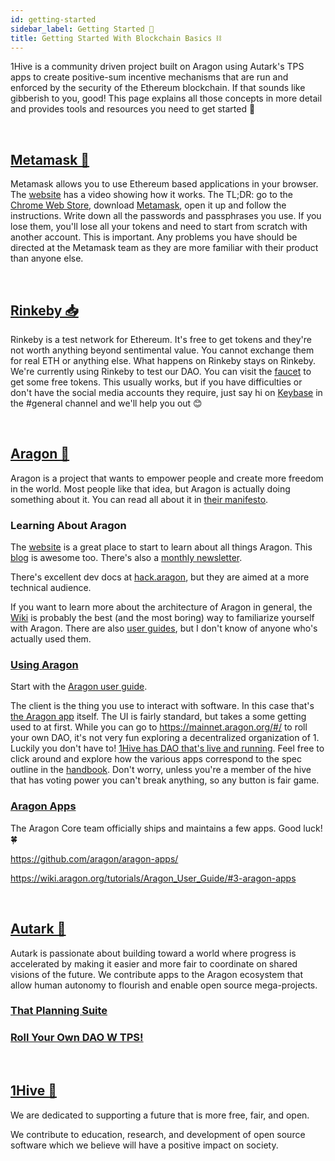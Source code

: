 ```yaml
---
id: getting-started 
sidebar_label: Getting Started 🏁
title: Getting Started With Blockchain Basics ⛓️
---
```


1Hive is a community driven project built on Aragon using Autark's TPS apps to create positive-sum incentive mechanisms that are run and enforced by the security of the Ethereum blockchain. If that sounds like gibberish to you, good! This page explains all those concepts in more detail and provides tools and resources you need to get started 🏁

<br>

## [Metamask 🦊](https://metamask.io/)

Metamask allows you to use Ethereum based applications in your browser. The [website](https://metamask.io/) has a video showing how it works. The TL;DR: go to the [Chrome Web Store](https://chrome.google.com/webstore/category/extensions), download [Metamask](https://chrome.google.com/webstore/detail/metamask/nkbihfbeogaeaoehlefnkodbefgpgknn), open it up and follow the instructions. Write down all the passwords and passphrases you use. If you lose them, you'll lose all your tokens and need to start from scratch with another account. This is important. Any problems you have should be directed at the Metamask team as they are more familiar with their product than anyone else.

<br>

## [Rinkeby 📥](https://faucet.rinkeby.io)

Rinkeby is a test network for Ethereum. It's free to get tokens and they're not worth anything beyond sentimental value. You cannot exchange them for real ETH or anything else. What happens on Rinkeby stays on Rinkeby. 
We're currently using Rinkeby to test our DAO. You can visit the [faucet](https://faucet.rinkeby.io) to get some free tokens. This usually works, but if you have difficulties or don't have the social media accounts they require, just say hi on [Keybase](https://keybase.io/team/1hive) in the #general channel and we'll help you out 😊

<br>

## [Aragon 🦅](https://aragon.org)

Aragon is a project that wants to empower people and create more freedom in the world. Most people like that idea, but Aragon is actually doing something about it. You can read all about it in [their manifesto](https://github.com/aragon/AGPs/blob/master/AGPs/AGP-0.md). 

### Learning About Aragon 

The [website](https://aragon.org/) is a great place to start to learn about all things Aragon. This [blog](https://blog.aragon.one/) is awesome too. There's also a [monthly newsletter](https://monthly.aragon.org/). 

There's excellent dev docs at [hack.aragon](https://hack.aragon.org/), but they are aimed at a more technical audience.

If you want to learn more about the architecture of Aragon in general, the [Wiki](https://wiki.aragon.org/) is probably the best (and the most boring) way to familiarize yourself with Aragon. There are also [user guides](https://wiki.aragon.org/tutorials/Aragon_User_Guide/), but I don't know of anyone who's actually used them.

### [Using Aragon](https://wiki.aragon.org/tutorials/Aragon_User_Guide/#0-introduction)

Start with the [Aragon user guide](https://wiki.aragon.org/tutorials/Aragon_User_Guide/#0-introduction).

The client is the thing you use to interact with software. In this case that's [the Aragon app](https://github.com/aragon/aragon) itself. The UI is fairly standard, but takes a some getting used to at first. While you can go to https://mainnet.aragon.org/#/ to roll your own DAO, it's not very fun exploring a decentralized organization of 1. Luckily you don't have to! [1Hive has DAO that's live and running](https://rinkeby.aragon.org/#/0xe520428C232F6Da6f694b121181f907931fD2211). Feel free to click around and explore how the various apps correspond to the spec outline in the [handbook](https://1hive.github.io/mvp/docs/guides/1hive). Don't worry, unless you're a member of the hive that has voting power you can't break anything, so any button is fair game. 

### [Aragon Apps](https://wiki.aragon.org/tutorials/Aragon_User_Guide/#3-aragon-apps)

The Aragon Core team officially ships and maintains a few apps. Good luck! 🍀 

https://github.com/aragon/aragon-apps/

https://wiki.aragon.org/tutorials/Aragon_User_Guide/#3-aragon-apps

<br>

## [Autark 🐛](https://www.autark.xyz/)
Autark is passionate about building toward a world where progress is accelerated by making it easier and more fair to coordinate on shared visions of the future. We contribute apps to the Aragon ecosystem that allow human autonomy to flourish and enable open source mega-projects.

### [That Planning Suite](https://www.autark.xyz/aragon-apps)

### [Roll Your Own DAO W TPS!](https://rinkeby.autark.xyz/#/)

<br>

## [1Hive 🐝](http://1hive.org)

We are dedicated to supporting a future that is more free, fair, and open.

We contribute to education, research, and development of open source software which we believe will have a positive impact on society.

<br>


















